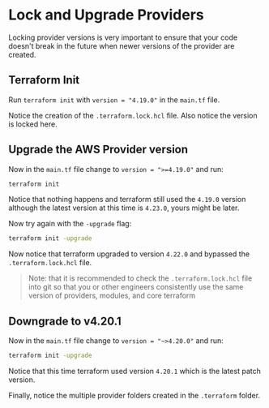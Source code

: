 # Lock and Upgrade Providers

Locking provider versions is very important to ensure that your code doesn't break in the future when newer versions of the provider are created.

## Terraform Init

Run `terraform init` with `version = "4.19.0"` in the `main.tf` file.

Notice the creation of the `.terraform.lock.hcl` file. Also notice the version is locked here.

## Upgrade the AWS Provider version

Now in the `main.tf` file change to `version = ">=4.19.0"` and run:

```bash
terraform init
```

Notice that nothing happens and terraform still used the `4.19.0` version although the latest version at this time is `4.23.0`, yours might be later.

Now try again with the `-upgrade` flag:

```bash
terraform init -upgrade
```

Now notice that terraform upgraded to version `4.22.0` and bypassed the `.terraform.lock.hcl` file.

>Note: that it is recommended to check the `.terraform.lock.hcl` file into git so that you or other engineers consistently use the same version of providers, modules, and core terraform

## Downgrade to v4.20.1

Now in the `main.tf` file change to `version = "~>4.20.0"` and run:

```bash
terraform init -upgrade
```

Notice that this time terraform used version `4.20.1` which is the latest patch version.

Finally, notice the multiple provider folders created in the `.terraform` folder.